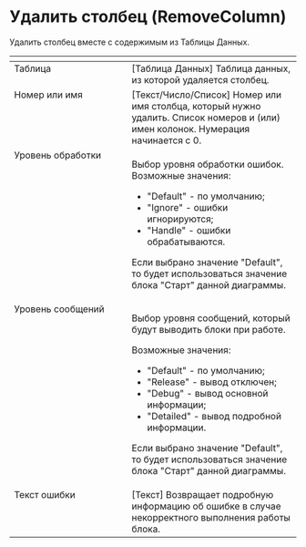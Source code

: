 # Удалить столбец (RemoveColumn)

Удалить столбец вместе с содержимым из Таблицы Данных.

<table data-header-hidden><thead><tr><th width="230" valign="top"></th><th width="327" valign="top"></th></tr></thead><tbody><tr><td valign="top">Таблица</td><td valign="top">[Таблица Данных] Таблица данных, из которой удаляется столбец.</td></tr><tr><td valign="top">Номер или имя</td><td valign="top">[Текст/Число/Список] Номер или имя столбца, который нужно удалить. Список номеров и (или) имен колонок. Нумерация начинается с 0.</td></tr><tr><td valign="top">Уровень обработки</td><td valign="top"><p>Выбор уровня обработки ошибок. Возможные значения: </p><ul><li>"Default" - по умолчанию; </li><li>"Ignore" - ошибки игнорируются; </li><li>"Handle" - ошибки обрабатываются. </li></ul><p>Если выбрано значение "Default", то будет использоваться значение блока "Старт" данной диаграммы.</p></td></tr><tr><td valign="top">Уровень сообщений</td><td valign="top"><p>Выбор уровня сообщений, который будут выводить блоки при работе. </p><p>Возможные значения: </p><ul><li>"Default" - по умолчанию; </li><li>"Release" - вывод отключен; </li><li>"Debug" - вывод основной информации; </li><li>"Detailed" - вывод подробной информации. </li></ul><p>Если выбрано значение "Default", то будет использоваться значение блока "Старт" данной диаграммы.</p></td></tr><tr><td valign="top">Текст ошибки</td><td valign="top">[Текст] Возвращает подробную информацию об ошибке в случае некорректного выполнения работы блока.</td></tr></tbody></table>
